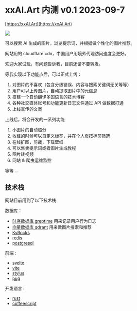 # xxAI.Art 内测 v0.1 2023-09-7

[https://xxAI.Art](https://xxAI.Art)

![](https://i-01.eu.org/2023/09/5r-TBYl.webp)

可以搜索 AI 生成的图片，浏览提示词，并根据做个性化的图片推荐。

网站用的 cloudflare cdn，中国用户用境外代理访问速度会更好。

欢迎大家试玩，有问题告诉我，目前还请不要转发。

等我实现以下功能点后，可以正式上线：

1. 对图片的不喜欢（包含分级错误、内容与搜索关键词无关等等）
2. 用户可以上传图片，自动提取图片中的元信息
3. 搭建一个自动翻译多国语言的技术博客
4. 各种社交媒体账号和功能更新日志文件通过 API 做数据打通
5. 上线宣传的文案

上线后，将会开发的一系列功能

1. 小图片的自动超分
2. 收藏的时候可以自定义标签，并在个人页按标签筛选
3. 在线扩图，剪裁，下载壁纸
4. 可以售卖提示词或者图片生成教程
5. 图片转视频
6. 网站 & 爬虫运维监控

等等 ...

## 技术栈

网站目前用到了以下技术栈

数据库：

* [时序数据库 greptime](https://greptime.com) 用来记录用户行为日志
* [向量数据库 qdrant](https://qdrant.tech) 用来做图片搜索和推荐
* [KvRocks](https://kvrocks.apache.org)
* [redis](https://redis.io)
* [postgresql](https://www.postgresql.org)

前端 :

* [svelte](https://svelte.dev)
* [vite](https://vitejs.dev)
* [stylus](https://stylus-lang.com)
* [pug](https://pugjs.org)

开发语言 :

* [rust](https://www.rust-lang.org)
* [coffeescript](https://coffeescript.org)
